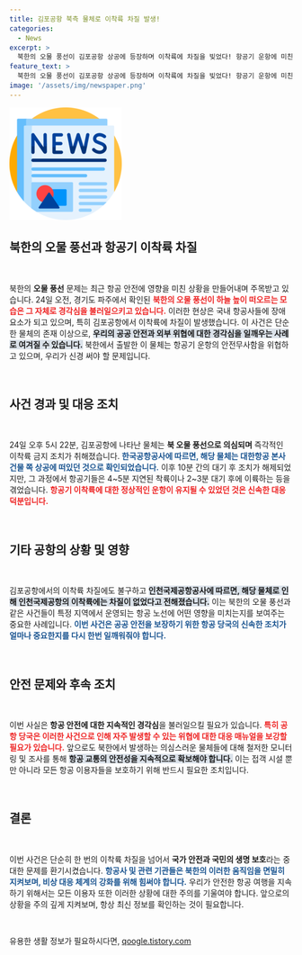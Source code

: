 ```yaml
---
title: 김포공항 북측 물체로 이착륙 차질 발생!
categories:
  - News
excerpt: >
  북한의 오물 풍선이 김포공항 상공에 등장하며 이착륙에 차질을 빚었다! 항공기 운항에 미친 영향과 잠시 동안의 긴장감을 확인해보세요.
feature_text: >
  북한의 오물 풍선이 김포공항 상공에 등장하며 이착륙에 차질을 빚었다! 항공기 운항에 미친 영향과 잠시 동안의 긴장감을 확인해보세요.
image: '/assets/img/newspaper.png'
---
```


<p><img src="/assets/img/newspaper.png" alt="kimp 속보" /></p>

<h2 data-ke-size="size26">북한의 오물 풍선과 항공기 이착륙 차질</h2>

<p data-ke-size="size16">&nbsp;</p>

<p>북한의 <b>오물 풍선</b> 문제는 최근 항공 안전에 영향을 미친 상황을 만들어내며 주목받고 있습니다. 24일 오전, 경기도 파주에서 확인된 <b><span style="color: #ee2323;">북한의 오물 풍선이 하늘 높이 떠오르는 모습은 그 자체로 경각심을 불러일으키고 있습니다.</span></b> 이러한 현상은 국내 항공사들에 장애 요소가 되고 있으며, 특히 김포공항에서 이착륙에 차질이 발생했습니다. 이 사건은 단순한 물체의 존재 이상으로, <b><span style="background-color: #21538527;">우리의 공공 안전과 외부 위협에 대한 경각심을 일깨우는 사례로 여겨질 수 있습니다.</span></b> 북한에서 출발한 이 물체는 항공기 운항의 안전무사함을 위협하고 있으며, 우리가 신경 써야 할 문제입니다. </p>

<p data-ke-size="size16">&nbsp;</p>

<h2 data-ke-size="size26">사건 경과 및 대응 조치</h2>

<p data-ke-size="size16">&nbsp;</p>

<p>24일 오후 5시 22분, 김포공항에 나타난 물체는 <b>북 오물 풍선으로 의심되며</b> 즉각적인 이착륙 금지 조치가 취해졌습니다. <b><span style="color: #1a5490;">한국공항공사에 따르면, 해당 물체는 대한항공 본사 건물 쪽 상공에 떠있던 것으로 확인되었습니다.</span></b> 이후 10분 간의 대기 후 조치가 해제되었지만, 그 과정에서 항공기들은 4~5분 지연된 착륙이나 2~3분 대기 후에 이륙하는 등을 겪었습니다. <b><span style="color: #ee2323;">항공기 이착륙에 대한 정상적인 운항이 유지될 수 있었던 것은 신속한 대응 덕분입니다.</span></b></p>

<p data-ke-size="size16">&nbsp;</p>

<h2 data-ke-size="size26">기타 공항의 상황 및 영향</h2>

<p data-ke-size="size16">&nbsp;</p>

<p>김포공항에서의 이착륙 차질에도 불구하고 <b><span style="background-color: #21538527;">인천국제공항공사에 따르면, 해당 물체로 인해 인천국제공항의 이착륙에는 차질이 없었다고 전해졌습니다.</span></b> 이는 북한의 오물 풍선과 같은 사건들이 특정 지역에서 운영되는 항공 노선에 어떤 영향을 미치는지를 보여주는 중요한 사례입니다. <b><span style="color: #1a5490;">이번 사건은 공공 안전을 보장하기 위한 항공 당국의 신속한 조치가 얼마나 중요한지를 다시 한번 일깨워줘야 합니다.</span></b></p>

<p data-ke-size="size16">&nbsp;</p>

<h2 data-ke-size="size26">안전 문제와 후속 조치</h2>

<p data-ke-size="size16">&nbsp;</p>

<p>이번 사실은 <b>항공 안전에 대한 지속적인 경각심</b>을 불러일으킬 필요가 있습니다. <b><span style="color: #ee2323;">특히 공항 당국은 이러한 사건으로 인해 자주 발생할 수 있는 위협에 대한 대응 매뉴얼을 보강할 필요가 있습니다.</span></b> 앞으로도 북한에서 발생하는 의심스러운 물체들에 대해 철저한 모니터링 및 조사를 통해 <b><span style="background-color: #21538527;">항공 교통의 안전성을 지속적으로 확보해야 합니다.</span></b> 이는 접객 시설 뿐만 아니라 모든 항공 이용자들을 보호하기 위해 반드시 필요한 조치입니다.</p>

<p data-ke-size="size16">&nbsp;</p>

<h2 data-ke-size="size26">결론</h2>

<p data-ke-size="size16">&nbsp;</p>

<p>이번 사건은 단순히 한 번의 이착륙 차질을 넘어서 <b>국가 안전과 국민의 생명 보호</b>라는 중대한 문제를 환기시켰습니다. <b><span style="color: #1a5490;">항공사 및 관련 기관들은 북한의 이러한 움직임을 면밀히 지켜보며, 비상 대응 체계의 강화를 위해 힘써야 합니다.</span></b> 우리가 안전한 항공 여행을 지속하기 위해서는 모든 이용자 또한 이러한 상황에 대한 주의를 기울여야 합니다. 앞으로의 상황을 주의 깊게 지켜보며, 항상 최신 정보를 확인하는 것이 필요합니다.</p>

<p data-ke-size="size16">&nbsp;</p>
유용한 생활 정보가 필요하시다면, <a href="https://qoogle.tistory.com" rel="dofollow">qoogle.tistory.com</a>


